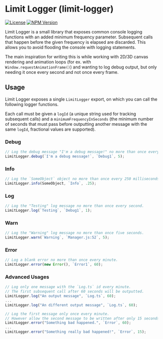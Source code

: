 # Limit Logger (limit-logger)

[![License](https://img.shields.io/github/license/jlivak/limit-logger)](https://github.com/jlivak/limit-logger/blob/master/LICENSE) [![NPM Version](https://img.shields.io/npm/v/limit-logger)](https://npmjs.com/package/limit-logger)

Limit Logger is a small library that exposes common console logging functions with an added minimum frequency parameter.  Subsequent calls that happen before the given frequency is elapsed are discarded.  This allows you to avoid flooding the console with logging statements.

The main inspiration for writing this is while working with 2D/3D canvas rendering and animation loops (for ex. with `Window.requestAnimationFrame()`) and wanting to log debug output, but only needing it once every second and not once every frame.

## Usage

Limit Logger exposes a single `LimitLogger` export, on which you can call the following logger functions.

Each call must be given a `logId` (a unique string used for tracking subsequent calls) and a `minimumFrequencyInSeconds` (the minimum number of seconds that must pass before outputting another message with the same `logId`, fractional values are supported).

### Debug

```ts
// Log the debug message "I'm a debug message!" no more than once every 5 seconds.
LimitLogger.debug(`I'm a debug message!`, `Debug1`, 5);
```
### Info
```ts
// Log the `SomeObject` object no more than once every 250 milliseconds.
LimitLogger.info(SomeObject, `Info`, .25);
```

### Log
```ts
// Log the "Testing" log message no more than once every second.
LimitLogger.log(`Testing`, `Debug1`, 1);
```

### Warn
```ts
// Log the "Warning" log message no more than once five seconds.
LimitLogger.warn(`Warning`, `Manager.js:52`, 5);
```

### Error
```ts
// Log a blank error no more than once every minute.
LimitLogger.error(new Error(), `Error1`, 60);
```

### Advanced Usages
```ts
// Log only one message with the `Log.ts` id every minute.
// The first subsequent call after 60 seconds will be outputted.
LimitLogger.log("An output message", `Log.ts`, 60);
...
LimitLogger.log("An different output message", `Log.ts`, 60);
```

```ts
// Log the first message only once every minute.
// However allow the second message to be written after only 15 seconds have elapsed.
LimitLogger.error("Something bad happened.", `Error`, 60);
...
LimitLogger.error("Something really bad happened!", `Error`, 15);
```

